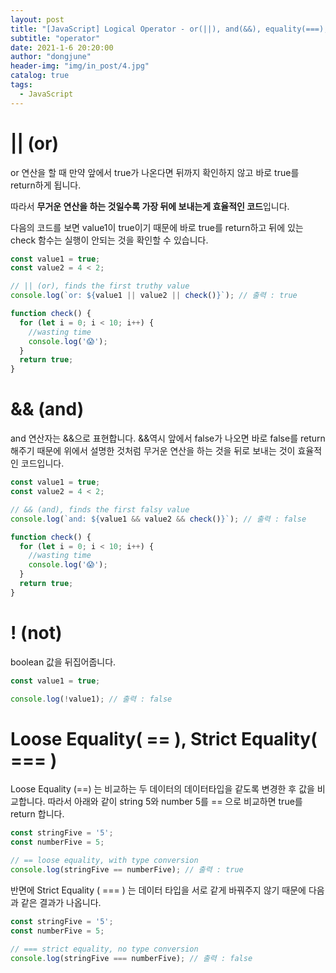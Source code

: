 ```yaml
---
layout: post
title: "[JavaScript] Logical Operator - or(||), and(&&), equality(===), not(!)"
subtitle: "operator"
date: 2021-1-6 20:20:00
author: "dongjune"
header-img: "img/in_post/4.jpg"
catalog: true
tags:
  - JavaScript
---
```

# || (or)
or 연산을 할 때 만약 앞에서 true가 나온다면 뒤까지 확인하지 않고 바로 true를 return하게 됩니다.

따라서 **무거운 연산을 하는 것일수록 가장 뒤에 보내는게 효율적인 코드**입니다.

다음의 코드를 보면 value1이 true이기 때문에 바로 true를 return하고 뒤에 있는 check 함수는 실행이 안되는 것을 확인할 수 있습니다.

```jsx
const value1 = true;
const value2 = 4 < 2;

// || (or), finds the first truthy value
console.log(`or: ${value1 || value2 || check()}`); // 출력 : true

function check() {
  for (let i = 0; i < 10; i++) {
    //wasting time
    console.log('😱');
  }
  return true;
}
```

# && (and)

and 연산자는 &&으로 표현합니다. &&역시 앞에서 false가 나오면 바로 false를 return 해주기 때문에 위에서 설명한 것처럼 무거운 연산을 하는 것을 뒤로 보내는 것이 효율적인 코드입니다.

```jsx
const value1 = true;
const value2 = 4 < 2;

// && (and), finds the first falsy value
console.log(`and: ${value1 && value2 && check()}`); // 출력 : false

function check() {
  for (let i = 0; i < 10; i++) {
    //wasting time
    console.log('😱');
  }
  return true;
}
```

# ! (not)

boolean 값을 뒤집어줍니다.

```jsx
const value1 = true;

console.log(!value1); // 출력 : false
```

# Loose Equality( == ), Strict Equality( === )

Loose Equality (==) 는 비교하는 두 데이터의 데이터타입을 같도록 변경한 후 값을 비교합니다. 따라서 아래와 같이 string 5와 number 5를 == 으로 비교하면 true를 return 합니다.

```jsx
const stringFive = '5';
const numberFive = 5;

// == loose equality, with type conversion
console.log(stringFive == numberFive); // 출력 : true
```

반면에 Strict Equality ( === ) 는 데이터 타입을 서로 같게 바꿔주지 않기 때문에 다음과 같은 결과가 나옵니다.

```jsx
const stringFive = '5';
const numberFive = 5;

// === strict equality, no type conversion
console.log(stringFive === numberFive); // 출력 : false
```
